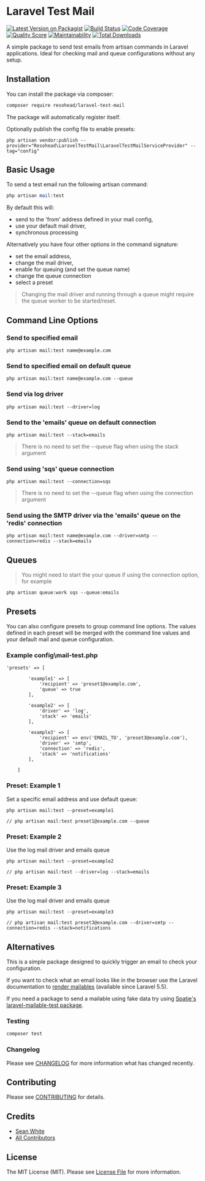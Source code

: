 # Laravel Test Mail

[![Latest Version on Packagist](https://img.shields.io/packagist/v/resohead/laravel-test-mail.svg?style=flat-square)](https://packagist.org/packages/resohead/laravel-test-mail)
[![Build Status](https://scrutinizer-ci.com/g/resohead/laravel-test-mail/badges/build.png?b=master)](https://scrutinizer-ci.com/g/resohead/laravel-test-mail/build-status/master)
[![Code Coverage](https://scrutinizer-ci.com/g/resohead/laravel-test-mail/badges/coverage.png?b=master)](https://scrutinizer-ci.com/g/resohead/laravel-test-mail/?branch=master)
[![Quality Score](https://img.shields.io/scrutinizer/g/resohead/laravel-test-mail.svg?style=flat-square)](https://scrutinizer-ci.com/g/resohead/laravel-test-mail)
[![Maintainability](https://api.codeclimate.com/v1/badges/ddf2b91c4d6c595d6ff0/maintainability)](https://codeclimate.com/github/resohead/laravel-test-mail/maintainability)
[![Total Downloads](https://img.shields.io/packagist/dt/resohead/laravel-test-mail.svg?style=flat-square)](https://packagist.org/packages/resohead/laravel-test-mail)

A simple package to send test emails from artisan commands in Laravel applications. Ideal for checking mail and queue configurations without any setup.

## Installation

You can install the package via composer:

```bash
composer require resohead/laravel-test-mail
```

The package will automatically register itself.

Optionally publish the config file to enable presets:
```
php artisan vendor:publish --provider="Resohead\LaravelTestMail\LaravelTestMailServiceProvider" --tag="config"
```

## Basic Usage

To send a test email run the following artisan command:

``` php
php artisan mail:test
```

By default this will:
- send to the 'from' address defined in your mail config,
- use your default mail driver,
- synchronous processing

Alternatively you have four other options in the command signature: 
- set the email address,
- change the mail driver,
- enable for queuing (and set the queue name)
- change the queue connection
- select a preset

> Changing the mail driver and running through a queue might require the queue worker to be started/reset.

## Command Line Options

### Send to specified email
```
php artisan mail:test name@example.com
```

### Send to specified email on default queue
```
php artisan mail:test name@example.com --queue
```

### Send via log driver 
```
php artisan mail:test --driver=log
```

### Send to the 'emails' queue on default connection 
```
php artisan mail:test --stack=emails
```
> There is no need to set the --queue flag when using the stack argument

### Send using 'sqs' queue connection
```
php artisan mail:test --connection=sqs
```
> There is no need to set the --queue flag when using the connection argument

### Send using the SMTP driver via the 'emails' queue on the 'redis' connection 
```
php artisan mail:test name@example.com --driver=smtp --connection=redis --stack=emails
```

## Queues
> You might need to start the your queue if using the connection option, for example
```
php artisan queue:work sqs --queue:emails
```

## Presets

You can also configure presets to group command line options. The values defined in each preset will be merged with the command line values and your default mail and queue configuration.

### Example config\mail-test.php

```
'presets' => [

        'example1' => [
            'recipient' => 'preset1@example.com',
            'queue' => true
        ],

        'example2' => [
            'driver' => 'log',
            'stack' => 'emails'
        ],

        'example3' => [
            'recipient' => env('EMAIL_TO', 'preset3@example.com'),
            'driver' => 'smtp',
            'connection' => 'redis',
            'stack' => 'notifications'
        ],

    ]
```

### Preset: Example 1
Set a specific email address and use default queue:
```
php artisan mail:test --preset=example1

// php artisan mail:test preset1@example.com --queue
```

### Preset: Example 2
Use the log mail driver and emails queue
```
php artisan mail:test --preset=example2

// php artisan mail:test --driver=log --stack=emails
```

### Preset: Example 3
Use the log mail driver and emails queue
```
php artisan mail:test --preset=example3

// php artisan mail:test preset3@example.com --driver=smtp --connection=redis --stack=notifications
```

## Alternatives

This is a simple package designed to quickly trigger an email to check your configuration. 

If you want to check what an email looks like in the browser use the Laravel documentation to [render mailables](https://laravel.com/docs/mail#rendering-mailables) (available since Laravel 5.5). 

If you need a package to send a mailable using fake data try using [Spatie's laravel-mailable-test package](https://github.com/spatie/laravel-mailable-test).

### Testing

``` bash
composer test
```

### Changelog

Please see [CHANGELOG](CHANGELOG.md) for more information what has changed recently.

## Contributing

Please see [CONTRIBUTING](CONTRIBUTING.md) for details.

## Credits

- [Sean White](https://github.com/resohead)
- [All Contributors](../../contributors)

## License

The MIT License (MIT). Please see [License File](LICENSE.md) for more information.
